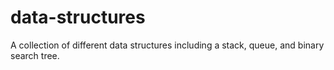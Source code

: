 # data-structures
A collection of different data structures including a stack, queue, and binary search tree.
